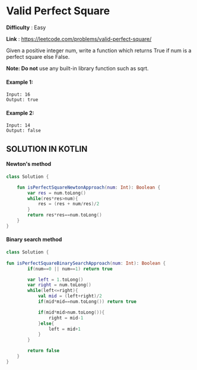 # Valid Perfect Square
      
**Difficulty** : Easy

**Link** : https://leetcode.com/problems/valid-perfect-square/

Given a positive integer num, write a function which returns True if num is a perfect square else False.

__Note: Do not__ use any built-in library function such as sqrt.

#### Example 1:

```
Input: 16
Output: true
```

#### Example 2:

```
Input: 14
Output: false
```

## SOLUTION IN KOTLIN

#### Newton's method

```kotlin
class Solution {

    fun isPerfectSquareNewtonApproach(num: Int): Boolean {
        var res = num.toLong()
        while(res*res>num){
            res = (res + num/res)/2
        }
        return res*res==num.toLong()
    }
}
```

#### Binary search method

```kotlin
class Solution {
    
fun isPerfectSquareBinarySearchApproach(num: Int): Boolean {
        if(num==0 || num==1) return true

        var left = 1.toLong()
        var right = num.toLong()
        while(left<=right){
            val mid = (left+right)/2
            if(mid*mid==num.toLong()) return true

            if(mid*mid>num.toLong()){
                right = mid-1
            }else{
                left = mid+1
            }
        }

        return false
    }
}
```

